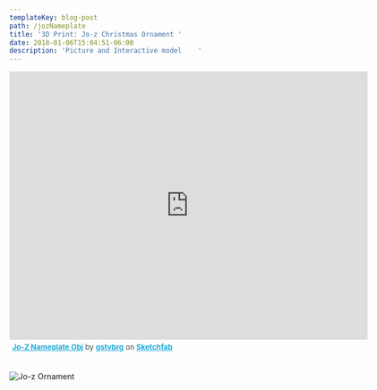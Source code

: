 ```yaml
---
templateKey: blog-post
path: /jozNameplate
title: '3D Print: Jo-z Christmas Ornament '
date: 2018-01-06T15:04:51-06:00
description: 'Picture and Interactive model    '
---
```

<div class="sketchfab-embed-wrapper"><iframe width="640" height="480" src="https://sketchfab.com/models/18a793c81fd34b54ba750c4dd44a178c/embed?autostart=1" frameborder="0" allowvr allowfullscreen mozallowfullscreen="true" webkitallowfullscreen="true" onmousewheel=""></iframe>

<p style="font-size: 13px; font-weight: normal; margin: 5px; color: #4A4A4A;">
    <a href="https://sketchfab.com/models/18a793c81fd34b54ba750c4dd44a178c?utm_medium=embed&utm_source=website&utm_campain=share-popup" target="_blank" style="font-weight: bold; color: #1CAAD9;">Jo-Z Nameplate Obj</a>
    by <a href="https://sketchfab.com/gstvbrg?utm_medium=embed&utm_source=website&utm_campain=share-popup" target="_blank" style="font-weight: bold; color: #1CAAD9;">gstvbrg</a>
    on <a href="https://sketchfab.com?utm_medium=embed&utm_source=website&utm_campain=share-popup" target="_blank" style="font-weight: bold; color: #1CAAD9;">Sketchfab</a>
</p>
</div><br/>

![Jo-z Ornament](https://i.imgur.com/tJVvPHE.jpg)
